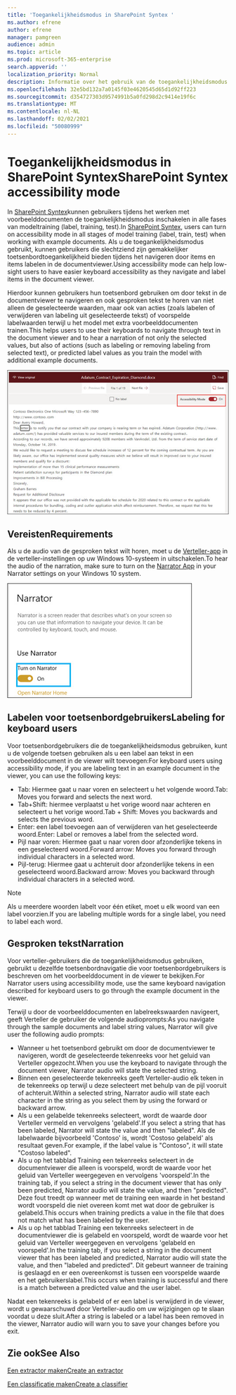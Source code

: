 ```yaml
---
title: 'Toegankelijkheidsmodus in SharePoint Syntex '
ms.author: efrene
author: efrene
manager: pamgreen
audience: admin
ms.topic: article
ms.prod: microsoft-365-enterprise
search.appverid: ''
localization_priority: Normal
description: Informatie over het gebruik van de toegankelijkheidsmodus bij het trainen van een model in SharePoint Syntex.
ms.openlocfilehash: 32e5bd132a7a0145f03e4620545d65d1d92ff223
ms.sourcegitcommit: d354727303d9574991b5a0fd298d2c9414e19f6c
ms.translationtype: MT
ms.contentlocale: nl-NL
ms.lasthandoff: 02/02/2021
ms.locfileid: "50080999"
---
```

# <a name="sharepoint-syntex-accessibility-mode"></a><span data-ttu-id="e5ac6-103">Toegankelijkheidsmodus in SharePoint Syntex</span><span class="sxs-lookup"><span data-stu-id="e5ac6-103">SharePoint Syntex accessibility mode</span></span>

<span data-ttu-id="e5ac6-104">In [SharePoint Syntex](index.md)kunnen gebruikers tijdens het werken met voorbeelddocumenten de toegankelijkheidsmodus inschakelen in alle fases van modeltraining (label, training, test).</span><span class="sxs-lookup"><span data-stu-id="e5ac6-104">In [SharePoint Syntex](index.md), users can turn on accessibility mode in all stages of model training (label, train, test) when working with example documents.</span></span> <span data-ttu-id="e5ac6-105">Als u de toegankelijkheidsmodus gebruikt, kunnen gebruikers die slechtziend zijn gemakkelijker toetsenbordtoegankelijkheid bieden tijdens het navigeren door items en items labelen in de documentviewer.</span><span class="sxs-lookup"><span data-stu-id="e5ac6-105">Using accessibility mode can help low-sight users to have easier keyboard accessibility as they navigate and label items in the document viewer.</span></span>

<span data-ttu-id="e5ac6-106">Hierdoor kunnen gebruikers hun toetsenbord gebruiken om door tekst in de documentviewer te navigeren en ook gesproken tekst te horen van niet alleen de geselecteerde waarden, maar ook van acties (zoals labelen of verwijderen van labeling uit geselecteerde tekst) of voorspelde labelwaarden terwijl u het model met extra voorbeelddocumenten trainen.</span><span class="sxs-lookup"><span data-stu-id="e5ac6-106">This helps users to use their keyboards to navigate through text in the document viewer and to hear a narration of not only the selected values, but also of actions (such as labeling or removing labeling from selected text), or predicted label values as you train the model with additional example documents.</span></span> 


![Toegankelijkheidsmodus](../media/content-understanding/accessibility-mode.png)

## <a name="requirements"></a><span data-ttu-id="e5ac6-108">Vereisten</span><span class="sxs-lookup"><span data-stu-id="e5ac6-108">Requirements</span></span>

<span data-ttu-id="e5ac6-109">Als u de audio van de gesproken tekst wilt horen, moet u de [Verteller-app](https://support.microsoft.com/windows/complete-guide-to-narrator-e4397a0d-ef4f-b386-d8ae-c172f109bdb1) in de verteller-instellingen op uw Windows 10-systeem in uitschakelen.</span><span class="sxs-lookup"><span data-stu-id="e5ac6-109">To hear the audio of the narration, make sure to turn on the [Narrator App](https://support.microsoft.com/windows/complete-guide-to-narrator-e4397a0d-ef4f-b386-d8ae-c172f109bdb1) in your Narrator settings on your Windows 10 system.</span></span>

![Verteller in te zetten](../media/content-understanding/narrator-settings.png)

## <a name="labeling-for-keyboard-users"></a><span data-ttu-id="e5ac6-111">Labelen voor toetsenbordgebruikers</span><span class="sxs-lookup"><span data-stu-id="e5ac6-111">Labeling for keyboard users</span></span>

<span data-ttu-id="e5ac6-112">Voor toetsenbordgebruikers die de toegankelijkheidsmodus gebruiken, kunt u de volgende toetsen gebruiken als u een label aan tekst in een voorbeelddocument in de viewer wilt toevoegen:</span><span class="sxs-lookup"><span data-stu-id="e5ac6-112">For keyboard users using accessibility mode, if you are labeling text in an example document in the viewer, you can use the following keys:</span></span>

- <span data-ttu-id="e5ac6-113">Tab: Hiermee gaat u naar voren en selecteert u het volgende woord.</span><span class="sxs-lookup"><span data-stu-id="e5ac6-113">Tab: Moves you forward and selects the next word.</span></span>
- <span data-ttu-id="e5ac6-114">Tab+Shift: hiermee verplaatst u het vorige woord naar achteren en selecteert u het vorige woord.</span><span class="sxs-lookup"><span data-stu-id="e5ac6-114">Tab + Shift: Moves you backwards and selects the previous word.</span></span>
- <span data-ttu-id="e5ac6-115">Enter: een label toevoegen aan of verwijderen van het geselecteerde woord.</span><span class="sxs-lookup"><span data-stu-id="e5ac6-115">Enter: Label or removes a label from the selected word.</span></span>
- <span data-ttu-id="e5ac6-116">Pijl naar voren: Hiermee gaat u naar voren door afzonderlijke tekens in een geselecteerd woord.</span><span class="sxs-lookup"><span data-stu-id="e5ac6-116">Forward arrow: Moves you forward through individual characters in a selected word.</span></span>
- <span data-ttu-id="e5ac6-117">Pijl-terug: Hiermee gaat u achteruit door afzonderlijke tekens in een geselecteerd woord.</span><span class="sxs-lookup"><span data-stu-id="e5ac6-117">Backward arrow: Moves you backward through individual characters in a selected word.</span></span>

> [!NOTE]
> <span data-ttu-id="e5ac6-118">Als u meerdere woorden labelt voor één etiket, moet u elk woord van een label voorzien.</span><span class="sxs-lookup"><span data-stu-id="e5ac6-118">If you are labeling multiple words for a single label, you need to label each word.</span></span>


## <a name="narration"></a><span data-ttu-id="e5ac6-119">Gesproken tekst</span><span class="sxs-lookup"><span data-stu-id="e5ac6-119">Narration</span></span>

<span data-ttu-id="e5ac6-120">Voor verteller-gebruikers die de toegankelijkheidsmodus gebruiken, gebruikt u dezelfde toetsenbordnavigatie die voor toetsenbordgebruikers is beschreven om het voorbeelddocument in de viewer te bekijken.</span><span class="sxs-lookup"><span data-stu-id="e5ac6-120">For Narrator users using accessibility mode, use the same keyboard navigation described for keyboard users to go through the example document in the viewer.</span></span>

<span data-ttu-id="e5ac6-121">Terwijl u door de voorbeelddocumenten en labelreekswaarden navigeert, geeft Verteller de gebruiker de volgende audioprompts:</span><span class="sxs-lookup"><span data-stu-id="e5ac6-121">As you navigate through the sample documents and label string values, Narrator will give user the following audio prompts:</span></span>

- <span data-ttu-id="e5ac6-122">Wanneer u het toetsenbord gebruikt om door de documentviewer te navigeren, wordt de geselecteerde tekenreeks voor het geluid van Verteller opgezocht.</span><span class="sxs-lookup"><span data-stu-id="e5ac6-122">When you use the keyboard to navigate through the document viewer, Narrator audio will state the selected string.</span></span>
- <span data-ttu-id="e5ac6-123">Binnen een geselecteerde tekenreeks geeft Verteller-audio elk teken in de tekenreeks op terwijl u deze selecteert met behulp van de pijl vooruit of achteruit.</span><span class="sxs-lookup"><span data-stu-id="e5ac6-123">Within a selected string, Narrator audio will state each character in the string as you select them by using the forward or backward arrow.</span></span>
- <span data-ttu-id="e5ac6-124">Als u een gelabelde tekenreeks selecteert, wordt de waarde door Verteller vermeld en vervolgens 'gelabeld'.</span><span class="sxs-lookup"><span data-stu-id="e5ac6-124">If you select a string that has been labeled, Narrator will state the value and then "labeled".</span></span>  <span data-ttu-id="e5ac6-125">Als de labelwaarde bijvoorbeeld 'Contoso' is, wordt 'Costoso gelabeld' als resultaat geven.</span><span class="sxs-lookup"><span data-stu-id="e5ac6-125">For example, if the label value is "Contoso", it will state "Costoso labeled".</span></span> 
- <span data-ttu-id="e5ac6-126">Als u op het tabblad Training een tekenreeks selecteert in de documentviewer die alleen is voorspeld, wordt de waarde voor het geluid van Verteller weergegeven en vervolgens 'voorspeld'.</span><span class="sxs-lookup"><span data-stu-id="e5ac6-126">In the training tab, if you select a string in the document viewer that has only been predicted, Narrator audio will state the value, and then "predicted".</span></span> <span data-ttu-id="e5ac6-127">Deze fout treedt op wanneer met de training een waarde in het bestand wordt voorspeld die niet overeen komt met wat door de gebruiker is gelabeld.</span><span class="sxs-lookup"><span data-stu-id="e5ac6-127">This occurs when training predicts a value in the file that does not match what has been labeled by the user.</span></span>
- <span data-ttu-id="e5ac6-128">Als u op het tabblad Training een tekenreeks selecteert in de documentviewer die is gelabeld en voorspeld, wordt de waarde voor het geluid van Verteller weergegeven en vervolgens 'gelabeld en voorspeld'.</span><span class="sxs-lookup"><span data-stu-id="e5ac6-128">In the training tab, if you select a string in the document viewer that has been labeled and predicted, Narrator audio will state the value, and then "labeled and predicted".</span></span> <span data-ttu-id="e5ac6-129">Dit gebeurt wanneer de training is geslaagd en er een overeenkomst is tussen een voorspelde waarde en het gebruikerslabel.</span><span class="sxs-lookup"><span data-stu-id="e5ac6-129">This occurs when training is successful and there is a match between a predicted value and the user label.</span></span>



<span data-ttu-id="e5ac6-130">Nadat een tekenreeks is gelabeld of er een label is verwijderd in de viewer, wordt u gewaarschuwd door Verteller-audio om uw wijzigingen op te slaan voordat u deze sluit.</span><span class="sxs-lookup"><span data-stu-id="e5ac6-130">After a string is labeled or a label has been removed in the viewer, Narrator audio will warn you to save your changes before you exit.</span></span>

## <a name="see-also"></a><span data-ttu-id="e5ac6-131">Zie ook</span><span class="sxs-lookup"><span data-stu-id="e5ac6-131">See Also</span></span>

[<span data-ttu-id="e5ac6-132">Een extractor maken</span><span class="sxs-lookup"><span data-stu-id="e5ac6-132">Create an extractor</span></span>](create-an-extractor.md)</br>

[<span data-ttu-id="e5ac6-133">Een classificatie maken</span><span class="sxs-lookup"><span data-stu-id="e5ac6-133">Create a classifier</span></span>](create-a-classifier.md)</br>










 


  
  



